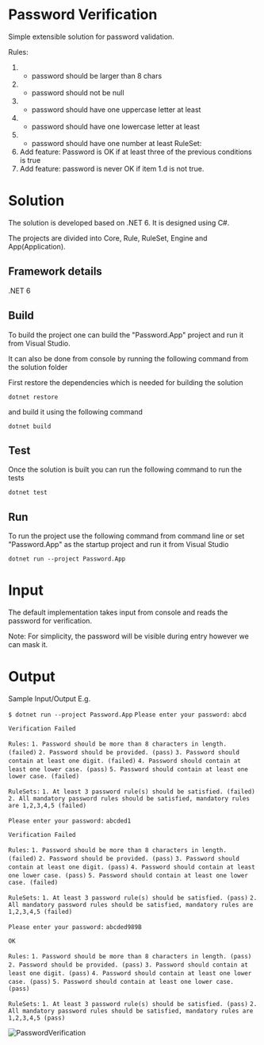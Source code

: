 # Password Verification

Simple extensible solution for password validation.

Rules:
1.	- password should be larger than 8 chars
2.	- password should not be null
3.	- password should have one uppercase letter at least
4.	- password should have one lowercase letter at least
5.	- password should have one number at least
RuleSet:
1.	Add feature: Password is OK if at least three of the previous conditions is true
2.	Add feature: password is never OK if item 1.d is not true.

# Solution
The solution is developed based on .NET 6. It is designed using C#.

The projects are divided into Core, Rule, RuleSet, Engine and App(Application).

## Framework details
.NET 6

## Build
To build the project one can build the "Password.App" project and run it from Visual Studio.

It can also be done from console by running the following command from the solution folder

First restore the dependencies which is needed for building the solution

`dotnet restore`

and build it using the following command

`dotnet build`

## Test
Once the solution is built you can run the following command to run the tests

`dotnet test`

## Run
To run the project use the following command from command line or set "Password.App" as the startup project and run it from Visual Studio

`dotnet run --project Password.App`

# Input
The default implementation takes input from console and reads the password for verification.

Note: For simplicity, the password will be visible during entry however we can mask it.

# Output
Sample Input/Output E.g.

`$ dotnet run --project Password.App`
`Please enter your password:`
`abcd`

`Verification Failed`

`Rules:`
`1. Password should be more than 8 characters in length. (failed)`
`2. Password should be provided. (pass)`
`3. Password should contain at least one digit. (failed)`
`4. Password should contain at least one lower case. (pass)`
`5. Password should contain at least one lower case. (failed)`

`RuleSets:`
`1. At least 3 password rule(s) should be satisfied. (failed)`
`2. All mandatory password rules should be satisfied, mandatory rules are 1,2,3,4,5 (failed)`

`Please enter your password:`
`abcded1`

`Verification Failed`

`Rules:`
`1. Password should be more than 8 characters in length. (failed)`
`2. Password should be provided. (pass)`
`3. Password should contain at least one digit. (pass)`
`4. Password should contain at least one lower case. (pass)`
`5. Password should contain at least one lower case. (failed)`

`RuleSets:`
`1. At least 3 password rule(s) should be satisfied. (pass)`
`2. All mandatory password rules should be satisfied, mandatory rules are 1,2,3,4,5 (failed)`

`Please enter your password:`
`abcded989B`

`OK`

`Rules:`
`1. Password should be more than 8 characters in length. (pass)`
`2. Password should be provided. (pass)`
`3. Password should contain at least one digit. (pass)`
`4. Password should contain at least one lower case. (pass)`
`5. Password should contain at least one lower case. (pass)`

`RuleSets:`
`1. At least 3 password rule(s) should be satisfied. (pass)`
`2. All mandatory password rules should be satisfied, mandatory rules are 1,2,3,4,5 (pass)`

![PasswordVerification](https://user-images.githubusercontent.com/6255933/195179594-c2da34bf-042b-4dee-980d-daee56007c26.jpg)
